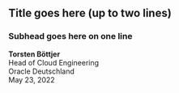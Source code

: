 ## Title goes here (up to two lines) 
### Subhead goes here on one line
  
**Torsten Böttjer**  
Head of Cloud Engineering  
Oracle Deutschland  
May 23, 2022
